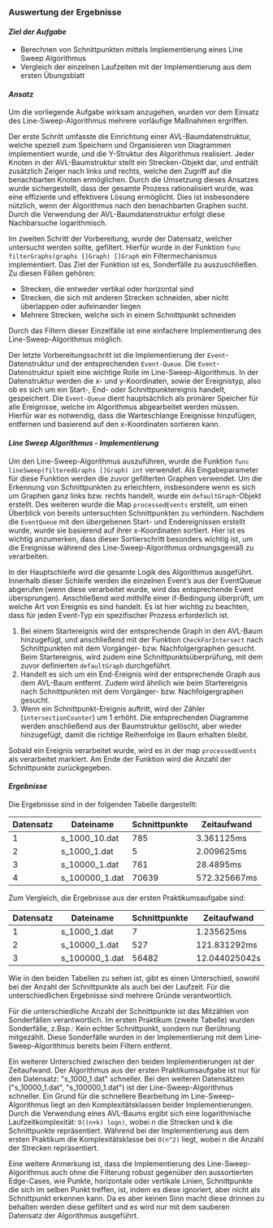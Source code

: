 ### Auswertung der Ergebnisse

#### *Ziel der Aufgabe*
- Berechnen von Schnittpunkten mittels Implementierung eines Line Sweep Algorithmus
- Vergleich der einzelnen Laufzeiten mit der Implementierung aus dem ersten Übungsblatt

#### *Ansatz*
Um die vorliegende Aufgabe wirksam anzugehen, wurden vor dem Einsatz des Line-Sweep-Algorithmus mehrere vorläufige 
Maßnahmen ergriffen.

Der erste Schritt umfasste die Einrichtung einer AVL-Baumdatenstruktur, welche speziell zum Speichern und Organisieren 
von Diagrammen implementiert wurde, und die Y-Struktur des Algorithmus realisiert. Jeder Knoten in der AVL-Baumstruktur 
stellt ein Strecken-Objekt dar, und enthält zusätzlich Zeiger nach links und rechts, welche den Zugriff auf die 
benachbarten Knoten ermöglichen. Durch die Umsetzung dieses Ansatzes wurde sichergestellt, dass der gesamte Prozess 
rationalisiert wurde, was eine effiziente und effektivere Lösung ermöglicht. Dies ist insbesondere nützlich, wenn der 
Algorithmus nach den benachbarten Graphen sucht. Durch die Verwendung der AVL-Baumdatenstruktur erfolgt diese 
Nachbarsuche logarithmisch.

Im zweiten Schritt der Vorbereitung, wurde der Datensatz, welcher untersucht werden sollte, gefiltert. Hierfür wurde 
in der Funktion `func filterGraphs(graphs []Graph) []Graph` ein Filtermechanismus implementiert. Das Ziel der Funktion 
ist es, Sonderfälle zu auszuschließen. Zu diesen Fällen gehören:
-	Strecken, die entweder vertikal oder horizontal sind
-	Strecken, die sich mit anderen Strecken schneiden, aber nicht überlappen oder aufeinander liegen
-	Mehrere Strecken, welche sich in einem Schnittpunkt schneiden

Durch das Filtern dieser Einzelfälle ist eine einfachere Implementierung des Line-Sweep-Algorithmus möglich.

Der letzte Vorbereitungsschritt ist die Implementierung der `Event`-Datenstruktur und der entsprechenden `Event-Queue`. 
Die `Event`-Datenstruktur spielt eine wichtige Rolle im Line-Sweep-Algorithmus. In der Datenstruktur werden die x- und 
y-Koordinaten, sowie der Ereignistyp, also ob es sich um ein Start-, End- oder Schnittpunktereignis handelt, gespeichert. Die 
`Event-Queue` dient hauptsächlich als primärer Speicher für alle Ereignisse, welche im Algorithmus abgearbeitet werden 
müssen. Hierfür war es notwendig, dass die Warteschlange Ereignisse hinzufügen, entfernen und basierend auf den 
x-Koordinaten sortieren kann.

#### *Line Sweep Algorithmus - Implementierung*
Um den Line-Sweep-Algorithmus auszuführen, wurde die Funktion `func lineSweep(filteredGraphs []Graph) int` verwendet. 
Als Eingabeparameter für diese Funktion werden die zuvor gefilterten Graphen verwendet. Um die Erkennung von 
Schnittpunkten zu erleichtern, insbesondere wenn es sich um Graphen ganz links bzw. rechts handelt, wurde ein 
`defaultGraph`-Objekt erstellt. Des weiteren wurde die Map `processedEvents` erstellt, um einen Überblick von bereits 
untersuchten Schnittpunkten zu verhindern. Nachdem die `EventQueue` mit den übergebenen Start- und Endereignissen 
erstellt wurde, wurde sie basierend auf ihrer x-Koordinaten sortiert. Hier ist es wichtig anzumerken, dass dieser 
Sortierschritt besonders wichtig ist, um die Ereignisse während des Line-Sweep-Algorithmus ordnungsgemäß zu verarbeiten.

In der Hauptschleife wird die gesamte Logik des Algorithmus ausgeführt.  Innerhalb dieser Schleife werden die einzelnen 
Event’s aus der EventQueue abgerufen (wenn diese verarbeitet wurde, wird das entsprechende Event übersprungen). 
Anschließend wird mithilfe einer if-Bedingung überprüft, um welche Art von Ereignis es sind handelt. Es ist hier wichtig 
zu beachten, dass für jeden Event-Typ ein spezifischer Prozess erforderlich ist.
1.	Bei einem Startereignis wird der entsprechende Graph in den AVL-Baum hinzugefügt, und anschließend mit der Funktion `CheckForIntersect` nach Schnittpunkten mit dem Vorgänger- bzw. Nachfolgergraphen gesucht. Beim Startereignis, wird zudem eine Schnittpunktsüberprüfung, mit dem zuvor definierten `defaultGraph` durchgeführt.
2.	Handelt es sich um ein End-Ereignis wird der entsprechende Graph aus dem AVL-Baum entfernt. Zudem wird ähnlich wie beim Startereignis nach Schnittpunkten mit dem Vorgänger- bzw. Nachfolgergraphen gesucht.
3.	Wenn ein Schnittpunkt-Ereignis auftritt, wird der Zähler (`intersectionCounter`) um 1 erhöht. Die entsprechenden Diagramme werden anschließend aus der Baumstruktur gelöscht, aber wieder hinzugefügt, damit die richtige Reihenfolge im Baum erhalten bleibt.

Sobald ein Ereignis verarbeitet wurde, wird es in der map `processedEvents` als verarbeitet markiert. Am Ende der Funktion wird die Anzahl der Schnittpunkte zurückgegeben.


#### *Ergebnisse*
Die Ergebnisse sind in der folgenden Tabelle dargestellt:

| Datensatz | Dateiname | Schnittpunkte |Zeitaufwand |
|---|------|---------------|--------|
| 1 | s_1000_10.dat | 785           |3.361125ms    |
| 2 | s_1000_1.dat | 5             |2.009625ms     |
| 3 | s_10000_1.dat | 761           |28.4895ms     |
| 4 | s_100000_1.dat | 70639           |572.325667ms    |


Zum Vergleich, die Ergebnisse aus der ersten Praktikumsaufgabe sind:

| Datensatz | Dateiname | Schnittpunkte | Zeitaufwand |
|-----------|----------------|---------------|-------------|
| 1         | s_1000_1.dat   | 7             | 1.235625ms    |
| 2         | s_10000_1.dat  | 527           | 121.831292ms  |
| 3         | s_100000_1.dat | 56482         | 12.044025042s    |

Wie in den beiden Tabellen zu sehen ist, gibt es einen Unterschied, sowohl bei der Anzahl der Schnittpunkte als auch 
bei der Laufzeit. Für die unterschiedlichen Ergebnisse sind mehrere Gründe verantwortlich. 

Für die unterschiedliche Anzahl der Schnittpunkte ist das Mitzählen von Sonderfällen verantwortlich. Im ersten Praktikum 
(zweite Tabelle) wurden Sonderfälle, z.Bsp.: Kein echter Schnittpunkt, sondern nur Berührung mitgezählt. Diese Sonderfälle 
wurden in der Implementierung mit dem Line-Sweep-Algorithmus bereits beim Filtern entfernt.

Ein weiterer Unterschied zwischen den beiden Implementierungen ist der Zeitaufwand. Der Algorithmus aus der ersten 
Praktikumsaufgabe ist nur für den Datensatz: "s_1000_1.dat" schneller. Bei den weiteren Datensätzen ("s_10000_1.dat", 
"s_100000_1.dat") ist der Line-Sweep-Algorithmus schneller. Ein Grund für die schnellere Bearbeitung im 
Line-Sweep-Algorithmus liegt an den Komplexitätsklassen beider Implementierungen. Durch die Verwendung eines AVL-Baums
ergibt sich eine logarithmische Laufzeitkomplexität: `O((n+k) logn)`, wobei n die Strecken und k die Schnittpunkte 
repräsentiert. Während bei der Implementierung aus dem ersten Praktikum die Komplexitätsklasse bei `O(n^2)` liegt, 
wobei n die Anzahl der Strecken repräsentiert.

Eine weitere Anmerkung ist, dass die Implementierung des Line-Sweep-Algorithmus auch ohne die Filterung robust gegenüber
den aussortierten Edge-Cases, wie Punkte, horizontale oder vertikale Linien, Schnittpunkte die sich im selben Punkt 
treffen, ist, indem es diese ignoriert, aber nicht als Schnittpunkt erkennen kann. Da es aber keinen Sinn macht diese drinnen zu behalten
werden diese gefiltert und es wird nur mit dem sauberen Datensatz der Algorithmus ausgeführt.
